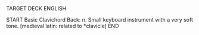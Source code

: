 TARGET DECK
ENGLISH

START
Basic
Clavichord
Back: n. Small keyboard instrument with a very soft tone. [medieval latin: related to *clavicle]
END
